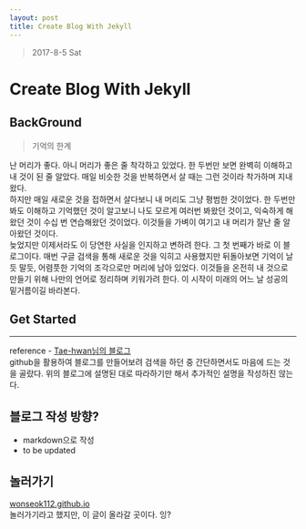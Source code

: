 ```yaml
---
layout: post
title: Create Blog With Jekyll
---
```


> 2017-8-5 Sat

# Create Blog With Jekyll

## BackGround
> 기억의 한계

난 머리가 좋다. 아니 머리가 좋은 줄 착각하고 있었다. 한 두번만 보면 완벽히 이해하고 내 것이 된 줄 알았다. 매일 비슷한 것을 반복하면서 살 때는 그런 것이라 착가하며 지내왔다.  
하지만 매일 새로운 것을 접하면서 살다보니 내 머리도 그냥 평범한 것이었다. 한 두번만 봐도 이해하고 기억했던 것이 알고보니 나도 모르게 여러번 봐왔던 것이고, 익숙하게 해왔던 것이 수십 번 연습해왔던 것이었다. 이것들을 가벼이 여기고 내 머리가 잘난 줄 알아왔던 것이다.  
늦었지만 이제서라도 이 당연한 사실을 인지하고 변하려 한다. 그 첫 번째가 바로 이 블로그이다. 매번 구글 검색을 통해 새로운 것을 익히고 사용했지만 뒤돌아보면 기억이 날듯 말듯, 어렴풋한 기억의 조각으로만 머리에 남아 있었다. 이것들을 온전히 내 것으로 만들기 위해 나만의 언어로 정리하며 키워가려 한다. 이 시작이 미래의 어느 날 성공의 밑거름이길 바라본다.

## Get Started
***
reference - [Tae-hwan님의 블로그](http://thdev.net/653)  
github을 활용하여 블로그를 만들어보려 검색을 하던 중 간단하면서도 마음에 드는 것을 골랐다. 위의 블로그에 설명된 대로 따라하기만 해서 추가적인 설명을 작성하진 않는다.

## 블로그 작성 방향?
- markdown으로 작성
- to be updated

## 놀러가기
[wonseok112.github.io](https://wonseok112.github.io/)  
놀러가기라고 했지만, 이 글이 올라갈 곳이다. 잉?
